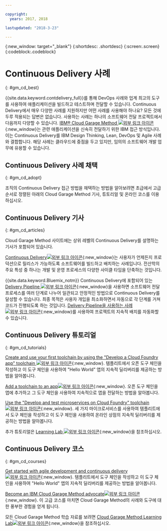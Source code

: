 ```yaml
---

copyright:
  years: 2017, 2018

lastupdated: "2018-3-23"

---
```

<!-- Copyright info at top of file: REQUIRED
    The copyright info is YAML content that must occur at the top of the MD file, before attributes are listed.
    It must be surrounded by 3 dashes.
    The value "years" can contain just one year or a two years separated by a comma. (years: 2014, 2016)
    Indentation as per the previous template must be preserved.
-->

{:new_window: target="_blank"}
{:shortdesc: .shortdesc}
{:screen:.screen}
{:codeblock:.codeblock}

# Continuous Delivery 사례
{: #gm_cd_best}



{{site.data.keyword.contdelivery_full}}를 통해 DevOps 사례와 업계 최고의 도구를 사용하여 애플리케이션을 빌드하고 테스트하며 전달할 수 있습니다. Continuous Delivery에서 매우 다양한 사례를 지원하지만 어떤 사례를 사용해야 하나요? 모든 것에 두루 적용되는 답변은 없습니다. 사용하는 사례는 하나의 소프트웨어 전달 프로젝트에서 다음까지 다양할 수 있습니다. [IBM&reg; Cloud Garage Method ![외부 링크 아이콘](../../icons/launch-glyph.svg "외부 링크 아이콘")](https://www.ibm.com/cloud/garage){:new_window}는 관련 애플리케이션을 신속히 전달하기 위한 IBM 접근 방식입니다. 이는 Continuous Delivery를 IBM Design Thinking, Lean, DevOps 및 Agile 사례와 결합합니다. 해당 사례는 클라우드에 중점을 두고 있지만, 임의의 소프트웨어 개발 업무에 유용할 수 있습니다.


## Continuous Delivery 사례 채택
{: #gm_cd_adopt}

조직의 Continuous Delivery 접근 방법을 채택하는 방법을 알아보려면 초급에서 고급 순서로 정렬된 아래의 Cloud Garage Method 기사, 튜토리얼 및 온라인 코스를 이용하십시오. 

## Continuous Delivery 기사
{: #gm_cd_articles}

Cloud Garage Method 사이트에는 상위 레벨의 Continuous Delivery를 설명하는 기사가 포함되어 있습니다.

[Continuous Delivery![외부 링크 아이콘](../../icons/launch-glyph.svg "외부 링크 아이콘")](https://www.ibm.com/cloud/garage/content/deliver/practice_continuous_delivery/] ){:new_window}는 사용자가 언제든지 프로덕션으로 릴리스가 가능하도록 소프트웨어를 빌드하고 배치하는 사례입니다. 전산학의 주요 특성 중 하나는 개발 및 운영 프로세스의 다양한 사이클 타임을 단축하는 것입니다.

{{site.data.keyword.Bluemix_notm}} Continuous Delivery에 포함되어 있는 [Delivery Pipeline ![외부 링크 아이콘](../../icons/launch-glyph.svg "외부 링크 아이콘")](https://www.ibm.com/cloud/garage/content/deliver/tool_delivery_pipeline/){:new_window}을 사용하면 소프트웨어 전달 프로세스를 여러 단계로 나누어 일관되고 안정적인 방법으로 Continuous Delivery를 달성할 수 있습니다. 최종 목적은 사용자 개입을 최소화하면서 자동으로 각 단계를 거쳐 코드가 진행되도록 하는 것입니다. [Delivery Pipeline을 사용하는 사례 ![외부 링크 아이콘](../../icons/launch-glyph.svg "외부 링크 아이콘")](https://www.ibm.com/cloud/garage/content/deliver/practice_delivery_pipeline/){:new_window}를 사용하여 프로젝트의 지속적 배치를 자동화할 수 있습니다. 

## Continuous Delivery 튜토리얼
{: #gm_cd_tutorials}

[Create and use your first toolchain by using the "Develop a Cloud Foundry app" toolchain ![외부 링크 아이콘](../../icons/launch-glyph.svg "외부 링크 아이콘")](https://www.ibm.com/cloud/garage/tutorials/introduce-develop-cloud-foundry-app-toolchain){:new_window}. 템플리트에서 오픈 도구 체인을 작성하고 이 도구 체인을 사용하여 "Hello World" 앱의 지속적 딜리버리를 제공하는 방법을 알아봅니다.

[Add a toolchain to an app![외부 링크 아이콘](../../icons/launch-glyph.svg "외부 링크 아이콘")](https://www.ibm.com/cloud/garage/tutorials/add-a-toolchain-to-an-app?task=2){:new_window}. 오픈 도구 체인을 앱에 추가하고 그 도구 체인을 사용하여 지속적으로 앱을 전달하는 방법을 알아봅니다.

[Use the "Develop and test microservices on Cloud Foundry" toolchain ![외부 링크 아이콘](../../icons/launch-glyph.svg "외부 링크 아이콘")](https://www.ibm.com/cloud/garage/tutorials/use-develop-test-microservices-on-cloud-foundry-toolchain){:new_window}. 세 가지 마이크로서비스를 사용하여 템플리트에서 도구 체인을 작성하고 이 도구 체인을 사용하여 온라인 상점의 지속적 딜리버리를 제공하는 방법을 알아봅니다. 

추가 튜토리얼은 [Learning Lab ![외부 링크 아이콘](../../icons/launch-glyph.svg "외부 링크 아이콘")](https://www.ibm.com/cloud/garage/category/courses){:new_window}을 참조하십시오.

## Continuous Delivery 코스
{: #gm_cd_courses}

[Get started with agile development and continuous delivery![외부 링크 아이콘](../../icons/launch-glyph.svg "외부 링크 아이콘")](https://www.ibm.com/cloud/garage/content/course/get_started_agile_cd){:new_window}. 템플리트에서 도구 체인을 작성하고 이 도구 체인을 사용하여 "Hello World" 앱의 지속적 딜리버리를 제공하는 방법을 알아봅니다.

[Become an IBM Cloud Garage Method advocate![외부 링크 아이콘](../../icons/launch-glyph.svg "외부 링크 아이콘")](https://www.ibm.com/cloud/garage/content/course/gm_advocate){:new_window}. 이 고급 코스를 마치면 Cloud Garage Method의 사례와 도구에 대한 풍부한 경험을 얻게 됩니다.

모든 Cloud Garage Method 학습 자료를 보려면 [Cloud Garage Method Learning Lab![외부 링크 아이콘](../../icons/launch-glyph.svg "외부 링크 아이콘")](https://www.ibm.com/cloud/garage/category/courses){:new_window}을 참조하십시오.
